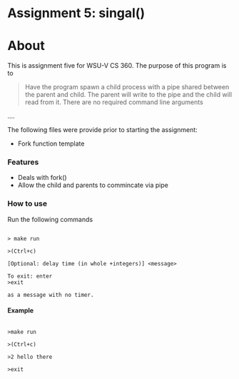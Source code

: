 # Assignment 5: singal()


# About
This is assignment five for WSU-V CS 360. The purpose of this program is to
> Have the program spawn a child process with a pipe shared between the parent and child. The parent will write to the pipe and the child will read from it. There are no required command line arguments

....

The following files were provide prior to starting the assignment:
- Fork function template

### Features

- Deals with fork()
- Allow the child and parents to commincate via pipe

### How to use
Run the following commands
```

> make run

>(Ctrl+c)

[Optional: delay time (in whole +integers)] <message>

To exit: enter
>exit

as a message with no timer.
```


#### Example
```

>make run

>(Ctrl+c)

>2 hello there

>exit

```